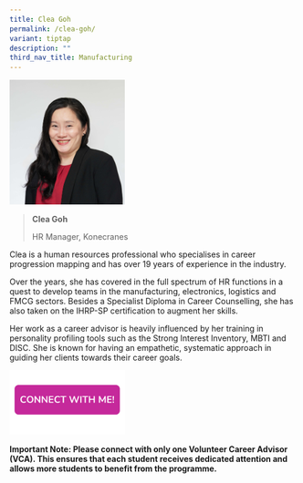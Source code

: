 ```yaml
---
title: Clea Goh
permalink: /clea-goh/
variant: tiptap
description: ""
third_nav_title: Manufacturing
---
```

<blockquote>
<p></p>
</blockquote>
<div class="isomer-image-wrapper">
<img style="width: 40%;" height="auto" width="100%" alt="" src="/images/Profile Photos/Clea_Goh_1_copy.jpg">
</div>
<blockquote>
<p></p>
<p><strong>Clea Goh</strong>
</p>
<p>HR Manager, Konecranes</p>
<p></p>
</blockquote>
<p>Clea is a human resources professional who specialises in career progression
mapping and has over 19 years of experience in the industry.</p>
<p>Over the years, she has covered in the full spectrum of HR functions in
a quest to develop teams in the manufacturing, electronics, logistics and
FMCG sectors. Besides a Specialist Diploma in Career Counselling, she has
also taken on the IHRP-SP certification to augment her skills.</p>
<p>Her work as a career advisor is heavily influenced by her training in
personality profiling tools such as the Strong Interest Inventory, MBTI
and DISC. She is known for having an empathetic, systematic approach in
guiding her clients towards their career goals.</p>
<p></p>
<div class="isomer-image-wrapper">
<img style="width: 40%;" height="auto" width="100%" alt="" src="/images/Page Photos/CONNECT_WITH_ME.png">
</div>
<p><strong>Important Note: Please connect with only one Volunteer Career Advisor (VCA). This ensures that each student receives dedicated attention and allows more students to benefit from the programme.</strong>
</p>
<p></p>